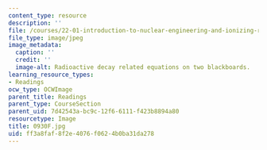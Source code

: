 ```yaml
---
content_type: resource
description: ''
file: /courses/22-01-introduction-to-nuclear-engineering-and-ionizing-radiation-fall-2016/ff3a8faf8f2e4076f0624b0ba31da278_0930F.jpg
file_type: image/jpeg
image_metadata:
  caption: ''
  credit: ''
  image-alt: Radioactive decay related equations on two blackboards.
learning_resource_types:
- Readings
ocw_type: OCWImage
parent_title: Readings
parent_type: CourseSection
parent_uid: 7d42543a-bc9c-12f6-6111-f423b8894a80
resourcetype: Image
title: 0930F.jpg
uid: ff3a8faf-8f2e-4076-f062-4b0ba31da278
---
```

